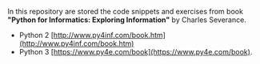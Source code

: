 In this repository are stored the code snippets and exercises from book **"Python for Informatics: Exploring Information"** by Charles Severance.
- Python 2 [http://www.py4inf.com/book.htm](http://www.py4inf.com/book.htm)
- Python 3 [https://www.py4e.com/book](https://www.py4e.com/book).